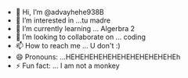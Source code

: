 - 👋 Hi, I’m @advayhehe938B
- 👀 I’m interested in ...tu madre
- 🌱 I’m currently learning ... Algerbra 2 
- 💞️ I’m looking to collaborate on ... coding
- 📫 How to reach me ... U don't :)
- 😄 Pronouns: ...HEHEHEHEHEHEHEHEHEHEHEHEh
- ⚡ Fun fact: ... I am not a monkey

<!---
advayhehe938B/advayhehe938B is a ✨ special ✨ repository because its `README.md` (this file) appears on your GitHub profile.
You can click the Preview link to take a look at your changes.
--->

